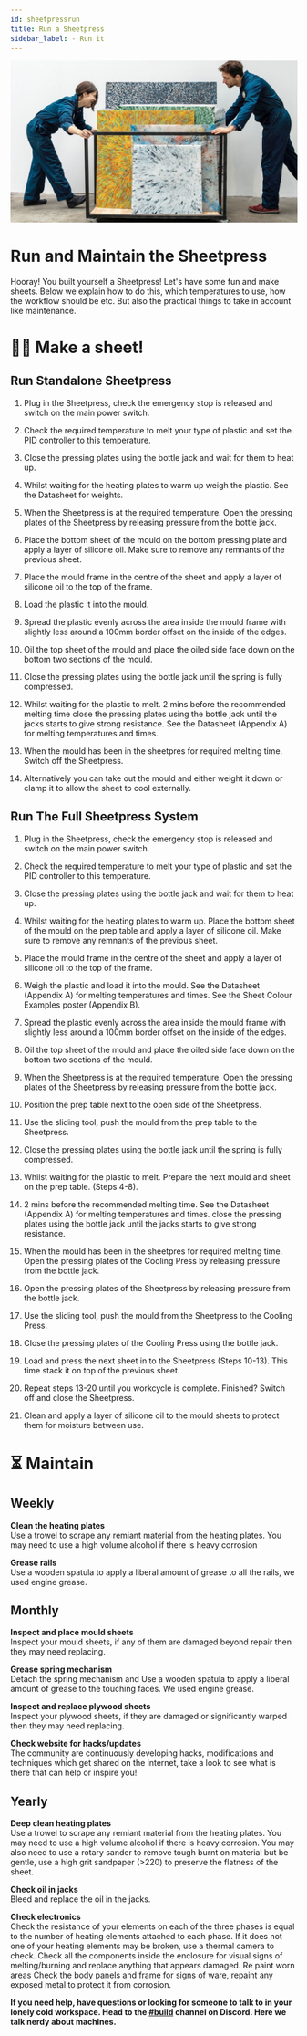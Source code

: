 ```yaml
---
id: sheetpressrun
title: Run a Sheetpress
sidebar_label: - Run it
---
```


<style>
:root {
  --highlight: #f29094;
  --hover: #f29094;
}
</style>
<div class="videocontainer">

![Sheetpress run](assets/build/sheetpress-run.jpg)

</div>

# Run and Maintain the Sheetpress

Hooray! You built yourself a Sheetpress! Let's have some fun and make sheets. Below we explain how to do this, which temperatures to use, how the workflow should be etc.  But also the practical things to take in account like maintenance.

# 🏃‍♀️ Make a sheet!

## Run Standalone Sheetpress

1. Plug in the Sheetpress, check the emergency stop is released and switch on the main power switch.

2. Check the required temperature to melt your type of plastic and set the PID controller to this temperature.

3. Close the pressing plates using the bottle jack and wait for them to heat up.

4. Whilst waiting for the heating plates to warm up weigh the plastic. See the Datasheet for weights.

5. When the Sheetpress is at the required temperature. Open the pressing plates of the Sheetpress by releasing pressure from the bottle jack.

6. Place the bottom sheet of the mould on the bottom pressing plate and apply a layer of silicone oil. Make sure to remove any remnants of the previous sheet.

7. Place the mould frame in the centre of the sheet and apply a layer of silicone oil to the top of the frame.

8. Load the plastic it into the mould.

9. Spread the plastic evenly across the area inside the mould frame with slightly less around a 100mm border offset on the inside of the edges.

10. Oil the top sheet of the mould and place the oiled side face down on the bottom two sections of the mould.

11. Close the pressing plates using the bottle jack until the spring is fully compressed.

12. Whilst waiting for the plastic to melt. 2 mins before the recommended melting time close the pressing plates using the bottle jack until the jacks starts to give strong resistance. See the Datasheet (Appendix A) for melting temperatures and times.

13. When the mould has been in the sheetpres for required melting time. Switch off the Sheetpress.

14. Alternatively you can take out the mould and either weight it down or clamp it to allow the sheet to cool externally.

## Run The Full Sheetpress System

1. Plug in the Sheetpress, check the emergency stop is released and switch on the main power switch.

2. Check the required temperature to melt your type of plastic and set the PID controller to this temperature.

3. Close the pressing plates using the bottle jack and wait for them to heat up.

4. Whilst waiting for the heating plates to warm up. Place the bottom sheet of the mould on the prep table and apply a layer of silicone oil. Make sure to remove any remnants of the previous sheet.

5. Place the mould frame in the centre of the sheet and apply a layer of silicone oil to the top of the frame.

6. Weigh the plastic and load it into the mould. See the Datasheet (Appendix A) for melting temperatures and times. See the Sheet Colour Examples poster (Appendix B).

7. Spread the plastic evenly across the area inside the mould frame with slightly less around a 100mm border offset on the inside of the edges.

8. Oil the top sheet of the mould and place the oiled side face down on the bottom two sections of the mould.

9. When the Sheetpress is at the required temperature. Open the pressing plates of the Sheetpress by releasing pressure from the bottle jack.

10. Position the prep table next to the open side of the Sheetpress.

11. Use the sliding tool, push the mould from the prep table to the Sheetpress.

12. Close the pressing plates using the bottle jack until the spring is fully compressed.

13. Whilst waiting for the plastic to melt. Prepare the next mould and sheet on the prep table. (Steps 4-8).

14. 2 mins before the recommended melting time. See the Datasheet (Appendix A) for melting temperatures and times. close the pressing plates using the bottle jack until the jacks starts to give strong resistance.

15. When the mould has been in the sheetpres for required melting time. Open the  pressing plates of the Cooling Press by releasing pressure from the bottle jack.

16. Open the pressing plates of the Sheetpress by releasing pressure from the bottle jack.

17. Use the sliding tool, push the mould from the Sheetpress to the Cooling Press.

18. Close the pressing plates of the Cooling Press using the bottle jack.

19. Load and press the next sheet in to the Sheetpress (Steps 10-13). This time stack it on top of the previous sheet.

20. Repeat steps 13-20 until you workcycle is complete. Finished? Switch off and close the Sheetpress.

21. Clean and apply a layer of silicone oil to the mould sheets to protect them for moisture between use.

# ⏳ Maintain

## Weekly

<b>Clean the heating plates</b><br>
Use a trowel to scrape any remiant material from the heating plates. You may need to use a  high volume alcohol if there is heavy corrosion

<b>Grease rails</b><br>
Use a wooden spatula to apply a liberal amount of grease to all the rails, we used engine grease.

## Monthly

<b>Inspect and place mould sheets</b><br>
Inspect your mould sheets, if any of them are damaged beyond repair then they may need replacing.

<b>Grease spring mechanism</b><br>
Detach the spring mechanism and Use a wooden spatula to apply a liberal amount of grease to the touching faces. We used engine grease.

<b>Inspect and replace plywood sheets</b><br>
Inspect your plywood sheets, if they are damaged or significantly warped then they may need replacing.

<b>Check website for hacks/updates</b><br>
The community are continuously developing hacks, modifications and techniques which get shared on the internet, take a look to see what is there that can help or inspire you!

## Yearly

<b>Deep clean heating plates</b><br>
Use a trowel to scrape any remiant material from the heating plates. You may need to use a  high volume alcohol if there is heavy corrosion. You may also need to use a rotary sander to remove tough burnt on material but be gentle, use a high grit sandpaper (>220) to preserve the flatness of the sheet.

<b>Check oil in jacks</b><br>
Bleed and replace the oil in the jacks.

<b>Check electronics</b><br>
Check the resistance of your elements on each of the three phases is equal to the number of heating elements attached to each phase. If it does not one of your heating elements may be broken, use a thermal camera to check.
Check all the components inside the enclosure for visual signs of melting/burning and replace anything that appears damaged.
Re paint worn areas
Check the body panels and frame for signs of ware, repaint any exposed metal to protect it from corrosion.

**If you need help, have questions or looking for someone to talk to in your lonely cold workspace. Head to the [#build](https://discordapp.com/invite/XQDmQVT) channel on Discord. Here we talk nerdy about machines.**
